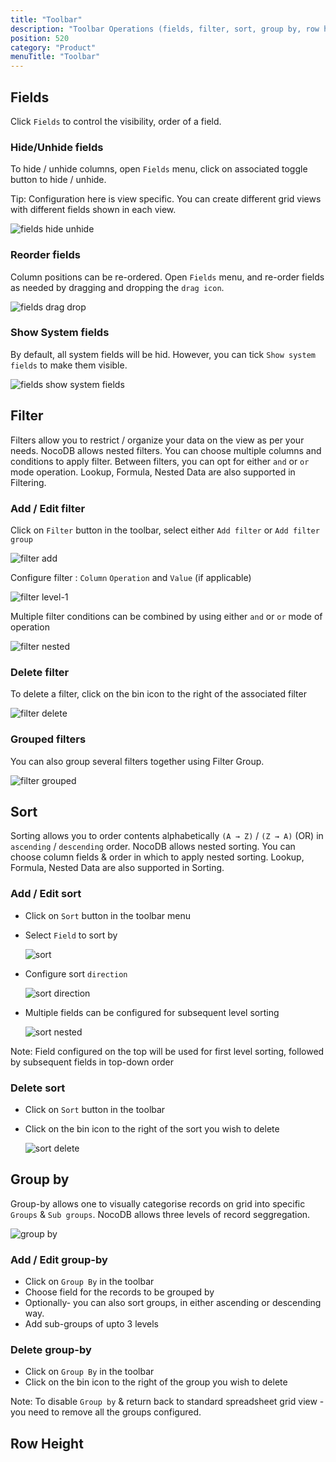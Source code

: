 ```yaml
---
title: "Toolbar"
description: "Toolbar Operations (fields, filter, sort, group by, row height)"
position: 520
category: "Product"
menuTitle: "Toolbar"
---
```


## Fields
Click `Fields` to control the visibility, order of a field.

### Hide/Unhide fields
To hide / unhide columns, open `Fields` menu, click on associated toggle button to hide / unhide.

<alert type="success">
Tip: Configuration here is view specific. You can create different grid views with different fields shown in each view.
</alert>  
  
![fields hide unhide](https://github.com/nocodb/nocodb/assets/86527202/b9a323e9-39b8-418d-9b7c-3da0f2d17d89)

### Reorder fields
Column positions can be re-ordered. Open `Fields` menu, and re-order fields as needed by dragging and dropping the `drag icon`.
  
![fields drag drop](https://github.com/nocodb/nocodb/assets/86527202/0b30d4b2-3390-470f-bf01-72b5b922726b)

### Show System fields
By default, all system fields will be hid. However, you can tick `Show system fields` to make them visible.
  
![fields show system fields](https://github.com/nocodb/nocodb/assets/86527202/6ad574c2-93d0-49ac-be28-01b336df8de4)


## Filter
Filters allow you to restrict / organize your data on the view as per your needs. NocoDB allows nested filters. You can choose multiple columns and conditions to apply filter. Between filters, you can opt for either `and` or `or` mode operation. Lookup, Formula, Nested Data are also supported in Filtering.

### Add / Edit filter
Click on `Filter` button in the toolbar, select either `Add filter` or `Add filter group`
  
![filter add](https://github.com/nocodb/nocodb/assets/86527202/f312d8e5-98f1-4e34-ad82-460bb5eacef3)

Configure filter : `Column` `Operation` and `Value` (if applicable)
  
![filter level-1](https://github.com/nocodb/nocodb/assets/86527202/62ac5ea5-64c7-4ab4-93bc-c2897e1a9122)

Multiple filter conditions can be combined by using either `and` or `or` mode of operation
  
![filter nested](https://github.com/nocodb/nocodb/assets/86527202/1e9af5bf-c19f-49ed-8fc4-a62093f6ee01)

### Delete filter

To delete a filter, click on the bin icon to the right of the associated filter

![filter delete](https://github.com/nocodb/nocodb/assets/86527202/c8f5abac-a550-4152-ab51-5f0765cd188b)


### Grouped filters
You can also group several filters together using Filter Group.
  
![filter grouped](https://github.com/nocodb/nocodb/assets/86527202/582c29de-28cd-4414-b7db-4b1b1eea131e)


## Sort
Sorting allows you to order contents alphabetically `(A → Z)` / `(Z → A)` (OR) in `ascending` / `descending` order. NocoDB allows nested sorting. You can choose column fields & order in which to apply nested sorting. Lookup, Formula, Nested Data are also supported in Sorting.

### Add / Edit sort

- Click on `Sort` button in the toolbar menu
- Select `Field` to sort by
  

  ![sort](https://github.com/nocodb/nocodb/assets/86527202/5665b5db-7d66-4d17-8307-4a8bf32360c8)

- Configure sort `direction`


  ![sort direction](https://github.com/nocodb/nocodb/assets/86527202/56a6d29b-de43-4aaf-b77e-41f32bb58f93)

- Multiple fields can be configured for subsequent level sorting
  

  ![sort nested](https://github.com/nocodb/nocodb/assets/86527202/4e9393d7-953c-4a3f-bb4e-3b0161042ae4)


Note: Field configured on the top will be used for first level sorting, followed by subsequent fields in top-down order

### Delete sort
- Click on `Sort` button in the toolbar
- Click on the bin icon to the right of the sort you wish to delete

  ![sort delete](https://github.com/nocodb/nocodb/assets/86527202/d469110b-12b2-4b8a-83ee-fe8819da2dc1)


## Group by
Group-by allows one to visually categorise records on grid into specific `Groups` & `Sub groups`. NocoDB allows three levels of record seggregation. 
  
![group by](https://github.com/nocodb/nocodb/assets/86527202/d4bfcdee-85ed-4c98-92ac-12055f9715e4)

### Add / Edit group-by
- Click on `Group By` in the toolbar
- Choose field for the records to be grouped by
- Optionally- you can also sort groups, in either ascending or descending way.
- Add sub-groups of upto 3 levels

### Delete group-by
- Click on `Group By` in the toolbar
- Click on the bin icon to the right of the group you wish to delete

Note: To disable `Group by` & return back to standard spreadsheet grid view - you need to remove all the groups configured.

## Row Height
